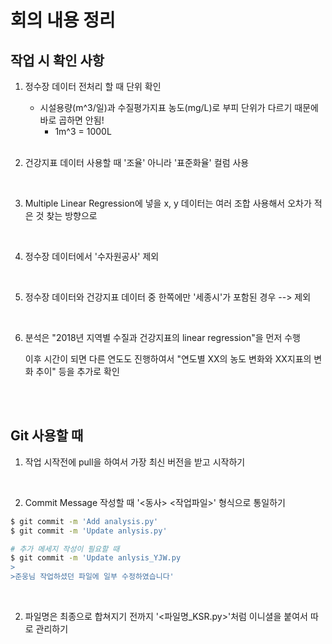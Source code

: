 # 회의 내용 정리

## 작업 시 확인 사항

1. 정수장 데이터 전처리 할 때 단위 확인

   - 시설용량(m^3/일)과 수질평가지표 농도(mg/L)로 부피 단위가 다르기 때문에 바로 곱하면 안됨!
     - 1m^3 = 1000L

   <br>

2. 건강지표 데이터 사용할 때 '조율' 아니라 '표준화율' 컬럼 사용

   <br>

3. Multiple Linear Regression에 넣을 x, y 데이터는 여러 조합 사용해서 오차가 적은 것 찾는 방향으로

   <br>

4. 정수장 데이터에서 '수자원공사' 제외

   <br>

5. 정수장 데이터와 건강지표 데이터 중 한쪽에만 '세종시'가 포함된 경우 --> 제외

   <br>

6. 분석은 "2018년 지역별 수질과 건강지표의 linear regression"을 먼저 수행

   이후 시간이 되면 다른 연도도 진행하여서 "연도별 XX의 농도 변화와 XX지표의 변화 추이" 등을 추가로 확인 

<br>

<br>

## Git 사용할 때

1. 작업 시작전에 pull을 하여서 가장 최신 버전을 받고 시작하기

   <br>

2. Commit Message 작성할 때 '<동사> <작업파일>' 형식으로 통일하기

```bash
$ git commit -m 'Add analysis.py'
$ git commit -m 'Update anlysis.py'

# 추가 메세지 작성이 필요할 때
$ git commit -m 'Update anlysis_YJW.py
>
>준웅님 작업하셨던 파일에 일부 수정하였습니다'  
```

<br>

2. 파일명은 최종으로 합쳐지기 전까지 '<파일명_KSR.py>'처럼 이니셜을 붙여서 따로 관리하기

   
